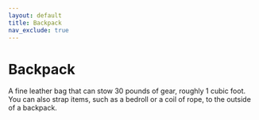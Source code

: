 ```yaml
---
layout: default
title: Backpack
nav_exclude: true
---
```


# Backpack

A fine leather bag that can stow 30 pounds of gear, roughly 1 cubic foot. You can also strap items, such as a bedroll or a coil of rope, to the outside of a backpack.


